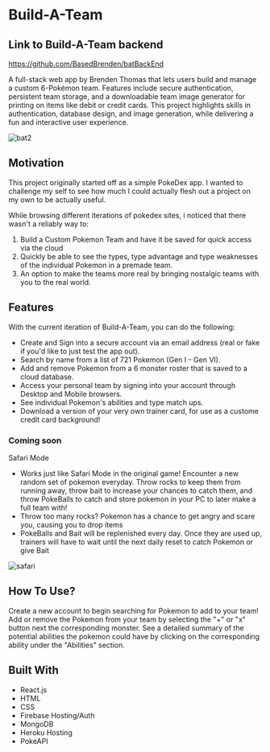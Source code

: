 # Build-A-Team
## Link to Build-A-Team backend
https://github.com/BasedBrenden/batBackEnd

A full-stack web app by Brenden Thomas that lets users build and manage a custom 6-Pokémon team. Features include secure authentication, persistent team storage, and a downloadable team image generator for printing on items like debit or credit cards. This project highlights skills in authentication, database design, and image generation, while delivering a fun and interactive user experience.

![bat2](https://github.com/BasedBrenden/Build-a-Team2/assets/19752877/59b2b833-a805-41f3-9bfc-1653b94def33)

## Motivation

This project originally started off as a simple PokeDex app. I wanted to challenge my self to see how much I could actually flesh out a project on my own to be actually useful. 

While browsing different iterations of pokedex sites, i noticed that there wasn't a reliably way to:

1. Build a Custom Pokemon Team and have it be saved for quick access via the cloud
2. Quickly be able to see the types, type advantage and type weaknesses of the individual Pokemon in a premade team.
3. An option to make the teams more real by bringing nostalgic teams with you to the real world.

## Features

With the current iteration of Build-A-Team, you can do the following:

 - Create and Sign into a secure account via an email address (real or fake if you'd like to just test the app out).
 - Search by name from a list of 721 Pokemon (Gen I - Gen VI).
 - Add and remove Pokemon from a 6 monster roster that is saved to a cloud database.
 - Access your personal team by signing into your account through Desktop and Mobile browsers.
 - See individual Pokemon's abilities and type match ups.
 - Download a version of your very own trainer card, for use as a custome credit card background!
### Coming soon
 
Safari Mode
  - Works just like Safari Mode in the original game! Encounter a new random set of pokemon everyday. Throw rocks to keep them from running away, throw bait to increase your chances to catch them, and throw PokeBalls to catch and store pokemon in your PC to later make a full team with!
  - Throw too many rocks? Pokemon has a chance to get angry and scare you, causing you to drop items
  - PokeBalls and Bait will be replenished every day. Once they are used up, trainers will have to wait until the next daily reset to catch Pokemon or give Bait


![safari](https://user-images.githubusercontent.com/19752877/215659493-280f7d8f-9c70-45c5-9bad-58e7cd317514.gif)



## How To Use?

Create a new account to begin searching for Pokemon to add to your team! Add or remove the Pokemon from your team by selecting the "+" or "x" button next the corresponding monster. See a detailed summary of the potential abilities the pokemon could have by clicking on the corresponding ability under the "Abilities" section.

## Built With
  - React.js
  - HTML
  - CSS
  - Firebase Hosting/Auth
  - MongoDB
  - Heroku Hosting
  - PokeAPI
